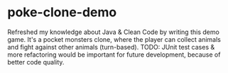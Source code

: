 # poke-clone-demo
Refreshed my knowledge about Java & Clean Code by writing this demo game.
It's a pocket monsters clone, where the player can collect animals and fight against other animals (turn-based).
TODO: JUnit test cases & more refactoring would be important for future development, because of better code quality.

